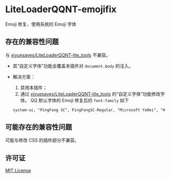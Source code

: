 # LiteLoaderQQNT-emojifix

Emoji 修复，使用系统的 Emoji 字体

## 存在的兼容性问题

与 [xiyuesaves/LiteLoaderQQNT-lite_tools](https://github.com/xiyuesaves/LiteLoaderQQNT-lite_tools) 不兼容。

- 其“自定义字体”功能会覆盖本插件对 `document.body` 的注入。

- 解决方案：
    1. 禁用本插件；
    2. 通过 [xiyuesaves/LiteLoaderQQNT-lite_tools](https://github.com/xiyuesaves/LiteLoaderQQNT-lite_tools) 的“自定义字体”功能修改字体。
    QQ 默认字体的 Emoji 修复后的 `font-family` 如下

    ```txt
    system-ui, "PingFang SC", PingFangSC-Regular, "Microsoft YaHei", "Hiragino Sans GB", "Heiti SC", "WenQuanYi Micro Hei", Arial, Helvetica, sans-serif, "Apple Braille", "Color Emoji Fix"
    ```

## 可能存在的兼容性问题

可能与修改 CSS 的插件部分不兼容。

## 许可证

[MIT License](./LICENSE)
